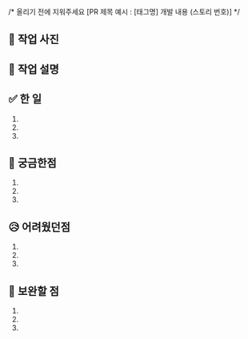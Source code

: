 /* 올리기 전에 지워주세요 [PR 제목 예시 : [태그명] 개발 내용 (스토리 번호)] */

## 📱 작업 사진 

## 💬 작업 설명

## ✅ 한 일
1. 
2. 
3. 

## 🧐 궁금한점
1. 
2.
3. 

## 😥 어려웠던점
1. 
2.
3. 

## 🔧 보완할 점
1. 
2.
3. 
